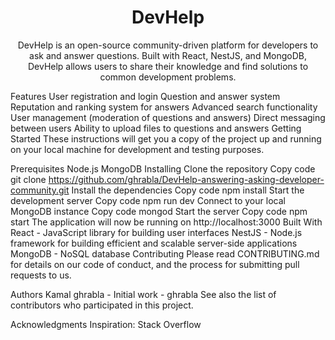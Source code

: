 <h1 align="center">DevHelp</h1>
<p align="center">DevHelp is an open-source community-driven platform for developers to ask and answer questions. Built with React, NestJS, and MongoDB, DevHelp allows users to share their knowledge and find solutions to common development problems.</p>
Features
User registration and login
Question and answer system
Reputation and ranking system for answers
Advanced search functionality
User management (moderation of questions and answers)
Direct messaging between users
Ability to upload files to questions and answers
Getting Started
These instructions will get you a copy of the project up and running on your local machine for development and testing purposes.

Prerequisites
Node.js
MongoDB
Installing
Clone the repository
Copy code
git clone https://github.com/ghrabla/DevHelp-answering-asking-developer-community.git
Install the dependencies
Copy code
npm install
Start the development server
Copy code
npm run dev
Connect to your local MongoDB instance
Copy code
mongod
Start the server
Copy code
npm start
The application will now be running on http://localhost:3000
Built With
React - JavaScript library for building user interfaces
NestJS - Node.js framework for building efficient and scalable server-side applications
MongoDB - NoSQL database
Contributing
Please read CONTRIBUTING.md for details on our code of conduct, and the process for submitting pull requests to us.

Authors
Kamal ghrabla - Initial work - ghrabla
See also the list of contributors who participated in this project.

Acknowledgments
Inspiration: Stack Overflow